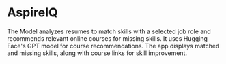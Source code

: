 # AspireIQ
 The Model analyzes resumes to match skills with a selected job role and recommends relevant online courses for missing skills. It uses Hugging Face's GPT model for course recommendations. The app displays matched and missing skills, along with course links for skill improvement.
